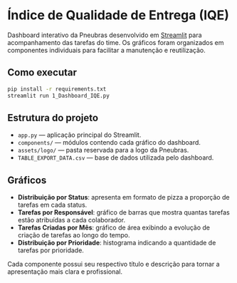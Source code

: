 # Índice de Qualidade de Entrega (IQE)

Dashboard interativo da Pneubras desenvolvido em [Streamlit](https://streamlit.io) para acompanhamento das tarefas do time. Os gráficos foram organizados em componentes individuais para facilitar a manutenção e reutilização.

## Como executar

```bash
pip install -r requirements.txt
streamlit run 1_Dashboard_IQE.py
```

## Estrutura do projeto

- `app.py` &mdash; aplicação principal do Streamlit.
- `components/` &mdash; módulos contendo cada gráfico do dashboard.
- `assets/logo/` &mdash; pasta reservada para a logo da Pneubras.
- `TABLE_EXPORT_DATA.csv` &mdash; base de dados utilizada pelo dashboard.

## Gráficos

- **Distribuição por Status**: apresenta em formato de pizza a proporção de tarefas em cada status.
- **Tarefas por Responsável**: gráfico de barras que mostra quantas tarefas estão atribuídas a cada colaborador.
- **Tarefas Criadas por Mês**: gráfico de área exibindo a evolução de criação de tarefas ao longo do tempo.
- **Distribuição por Prioridade**: histograma indicando a quantidade de tarefas por prioridade.

Cada componente possui seu respectivo título e descrição para tornar a apresentação mais clara e profissional.

